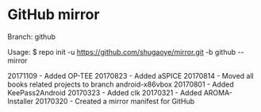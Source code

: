 # GitHub mirror
Branch: github

Usage:
$ repo init -u https://github.com/shugaoye/mirror.git -b github --mirror

20171109 - Added OP-TEE
20170823 - Added aSPICE
20170814 - Moved all books related projects to branch android-x86vbox
20170801 - Added KeePass2Android
20170323 - Added clk
20170321 - Added AROMA-Installer
20170320 - Created a mirror manifest for GitHub

